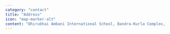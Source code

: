 ```yaml
---
category: "contact"
title: "Address"
icon: "map-marker-alt"
content: "Dhirubhai Ambani International School, Bandra-Kurla Complex, Bandra (East), Mumbai - 400098"
---
```

